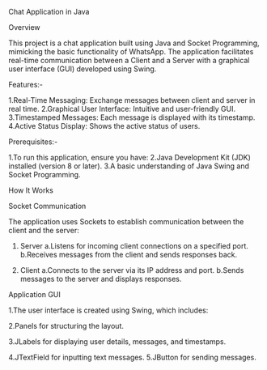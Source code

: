 Chat Application in Java

Overview

This project is a chat application built using Java and Socket Programming, mimicking the basic functionality of WhatsApp. The application facilitates real-time communication between a Client and a Server with a graphical user interface (GUI) developed using Swing.

Features:-

1.Real-Time Messaging: Exchange messages between client and server in real time.
2.Graphical User Interface: Intuitive and user-friendly GUI.    
3.Timestamped Messages: Each message is displayed with its timestamp.   
4.Active Status Display: Shows the active status of users.

Prerequisites:-


1.To run this application, ensure you have:
2.Java Development Kit (JDK) installed (version 8 or later).
3.A basic understanding of Java Swing and Socket Programming.


How It Works

Socket Communication

The application uses Sockets to establish communication between the client and the server:

1. Server
a.Listens for incoming client connections on a specified port.
b.Receives messages from the client and sends responses back.

2. Client
a.Connects to the server via its IP address and port.
b.Sends messages to the server and displays responses.

Application GUI

1.The user interface is created using Swing, which includes:

2.Panels for structuring the layout.

3.JLabels for displaying user details, messages, and timestamps.

4.JTextField for inputting text messages.
5.JButton for sending messages.
